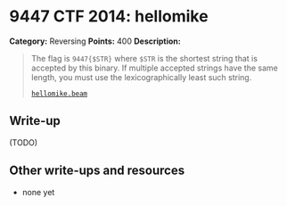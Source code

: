 # 9447 CTF 2014: hellomike

**Category:** Reversing
**Points:** 400
**Description:**

> The flag is `9447{$STR}` where `$STR` is the shortest string that is accepted by this binary. If multiple accepted strings have the same length, you must use the lexicographically least such string.
>
> [`hellomike.beam`](hellomike.beam)

## Write-up

(TODO)

## Other write-ups and resources

* none yet
